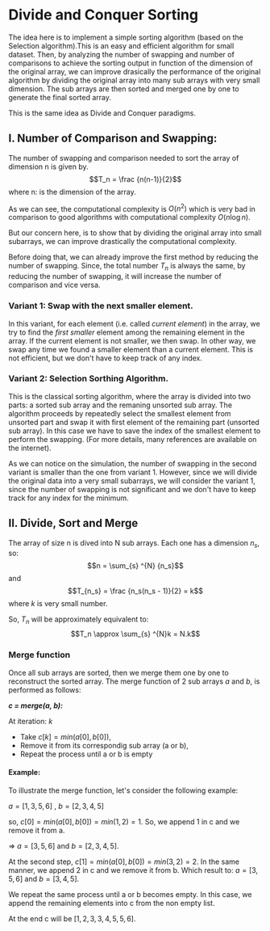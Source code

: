 # Divide and Conquer Sorting

The idea here is to implement a simple sorting algorithm (based on the Selection algorithm).This is an easy and efficient algorithm for small dataset. Then, by analyzing the number of swapping and number of comparisons to achieve the sorting output in function of the dimension of the original array, we can improve drasically the performance of the original algorithm by dividing the original array into many sub arrays with very small dimension. The sub arrays are then sorted and merged one by one to generate the final sorted array.

This is the same idea as Divide and Conquer paradigms.

## I. Number of Comparison and Swapping:

The number of swapping and comparison needed to sort the array of dimension n is given by.
$$T_n = \frac {n(n-1)}{2}$$
where n: is the dimension of the array.

As we can see, the computational complexity is $O(n^2)$ which is very bad in comparison to good algorithms with computational complexity $O(n \log{n})$.

But our concern here, is to show that by dividing the original array into small subarrays, we can improve drastically the computational complexity.

Before doing that, we can already improve the first method by reducing the number of swapping. Since, the total number $T_n$ is always the same, by reducing the number of swapping, it will increase the number of comparison and vice versa.

### Variant 1: Swap with the next smaller element.

In this variant, for each element (i.e. called _current element_) in the array, we try to find the _first smaller_ element among the remaining element in the array. If the current element is not smaller, we then swap. In other way, we swap any time we found a smaller element than a current element. This is not efficient, but we don't have to keep track of any index.

### Variant 2: Selection Sorthing Algorithm.

This is the classical sorting algorithm, where the array is divided into two parts: a sorted sub array and the remaning unsorted sub array.
The algorithm proceeds by repeatedly select the smallest element from unsorted part and swap it with first element of the remaining part (unsorted sub array). In this case we have to save the index of the smallest element to perform the swapping. (For more details, many references are available on the internet).

As we can notice on the simulation, the number of swapping in the second variant is smaller than the one from variant 1. However, since we will divide the original data into a very small subarrays, we will consider the variant 1, since the number of swapping is not significant and we don't have to keep track for any index for the minimum.

## II. Divide, Sort and Merge

The array of size n is dived into N sub arrays. Each one has a dimension $n_s$, so:
$$n = \sum_{s} ^{N} {n_s}$$
and $$T_{n_s} = \frac {n_s(n_s - 1)}{2} = k$$ where $k$ is very small number.

So, $T_n$ will be approximately equivalent to: $$T_n \approx \sum_{s} ^{N}k = N.k$$

### Merge function

Once all sub arrays are sorted, then we merge them one by one to reconstruct the sorted array. The merge function of 2 sub arrays $a$ and $b$, is performed as follows:

**_c = merge(a, b):_**

At iteration: _k_

- Take $c[k] = min(a[0], b[0])$,
- Remove it from its correspondig sub array (a or b),
- Repeat the process until a or b is empty

#### Example:

To illustrate the merge function, let's consider the following example:

$a = [1, 3, 5, 6]$ , $b = [2, 3, 4, 5]$

so, $c[0] = min(a[0], b[0]) = min(1, 2) = 1$.
So, we append 1 in c and we remove it from a.

$\Rightarrow$
$a = [3, 5, 6]$ and $b = [2, 3, 4, 5]$.

At the second step, $c[1] = min(a[0], b[0]) = min(3, 2) = 2$. In the same manner, we append 2 in c and we remove it from b. Which result to:
$a = [3, 5, 6]$ and $b = [3, 4, 5]$.

We repeat the same process until a or b becomes empty. In this case, we append the remaining elements into c from the non empty list.

At the end c will be $[1, 2, 3, 3, 4, 5, 5, 6]$.
